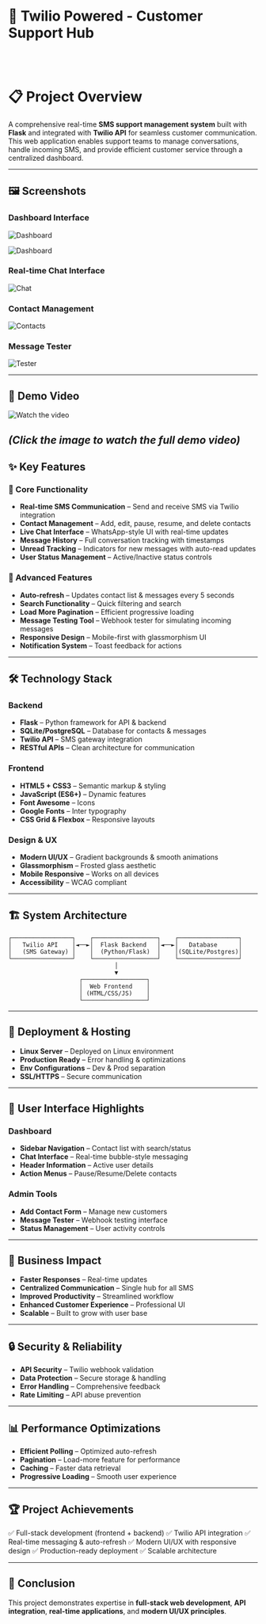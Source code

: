 # 🚀 Twilio Powered - Customer Support Hub
<br><br>
# 📋 Project Overview

A comprehensive real-time **SMS support management system** built with **Flask** and integrated with **Twilio API** for seamless customer communication. This web application enables support teams to manage conversations, handle incoming SMS, and provide efficient customer service through a centralized dashboard.

---
## 🖼️ Screenshots

### Dashboard Interface  
![Dashboard](assets/dashboard.png)

![Dashboard](assets/dashboard2.png)

### Real-time Chat Interface  
![Chat](assets/chat.png)

### Contact Management  
![Contacts](assets/contacts.png)

### Message Tester  
![Tester](assets/tester.png)


---

## 🎥 Demo Video
![Watch the video](https://youtu.be/OUpafOO8D38)

*(Click the image to watch the full demo video)*
---

## ✨ Key Features

### 🎯 Core Functionality

* **Real-time SMS Communication** – Send and receive SMS via Twilio integration
* **Contact Management** – Add, edit, pause, resume, and delete contacts
* **Live Chat Interface** – WhatsApp-style UI with real-time updates
* **Message History** – Full conversation tracking with timestamps
* **Unread Tracking** – Indicators for new messages with auto-read updates
* **User Status Management** – Active/Inactive status controls

### 🔧 Advanced Features

* **Auto-refresh** – Updates contact list & messages every 5 seconds
* **Search Functionality** – Quick filtering and search
* **Load More Pagination** – Efficient progressive loading
* **Message Testing Tool** – Webhook tester for simulating incoming messages
* **Responsive Design** – Mobile-first with glassmorphism UI
* **Notification System** – Toast feedback for actions

---

## 🛠️ Technology Stack

### Backend

* **Flask** – Python framework for API & backend
* **SQLite/PostgreSQL** – Database for contacts & messages
* **Twilio API** – SMS gateway integration
* **RESTful APIs** – Clean architecture for communication

### Frontend

* **HTML5 + CSS3** – Semantic markup & styling
* **JavaScript (ES6+)** – Dynamic features
* **Font Awesome** – Icons
* **Google Fonts** – Inter typography
* **CSS Grid & Flexbox** – Responsive layouts

### Design & UX

* **Modern UI/UX** – Gradient backgrounds & smooth animations
* **Glassmorphism** – Frosted glass aesthetic
* **Mobile Responsive** – Works on all devices
* **Accessibility** – WCAG compliant

---

## 🏗️ System Architecture

```
┌─────────────────┐    ┌──────────────────┐    ┌─────────────────┐
│   Twilio API    │◄──►│  Flask Backend   │◄──►│   Database      │
│   (SMS Gateway) │    │  (Python/Flask)  │    │(SQLite/Postgres)│
└─────────────────┘    └──────────────────┘    └─────────────────┘
                              │
                              ▼
                    ┌──────────────────┐
                    │  Web Frontend    │
                    │ (HTML/CSS/JS)    │
                    └──────────────────┘
```

---

## 🚀 Deployment & Hosting

* **Linux Server** – Deployed on Linux environment
* **Production Ready** – Error handling & optimizations
* **Env Configurations** – Dev & Prod separation
* **SSL/HTTPS** – Secure communication

---

## 📱 User Interface Highlights

### Dashboard

* **Sidebar Navigation** – Contact list with search/status
* **Chat Interface** – Real-time bubble-style messaging
* **Header Information** – Active user details
* **Action Menus** – Pause/Resume/Delete contacts

### Admin Tools

* **Add Contact Form** – Manage new customers
* **Message Tester** – Webhook testing interface
* **Status Management** – User activity controls

---

## 🎯 Business Impact

* **Faster Responses** – Real-time updates
* **Centralized Communication** – Single hub for all SMS
* **Improved Productivity** – Streamlined workflow
* **Enhanced Customer Experience** – Professional UI
* **Scalable** – Built to grow with user base

---

## 🔒 Security & Reliability

* **API Security** – Twilio webhook validation
* **Data Protection** – Secure storage & handling
* **Error Handling** – Comprehensive feedback
* **Rate Limiting** – API abuse prevention

---

## 📊 Performance Optimizations

* **Efficient Polling** – Optimized auto-refresh
* **Pagination** – Load-more feature for performance
* **Caching** – Faster data retrieval
* **Progressive Loading** – Smooth user experience

---

## 🏆 Project Achievements

✅ Full-stack development (frontend + backend)
✅ Twilio API integration
✅ Real-time messaging & auto-refresh
✅ Modern UI/UX with responsive design
✅ Production-ready deployment
✅ Scalable architecture

---

## 📌 Conclusion

This project demonstrates expertise in **full-stack web development**, **API integration**, **real-time applications**, and **modern UI/UX principles**.

